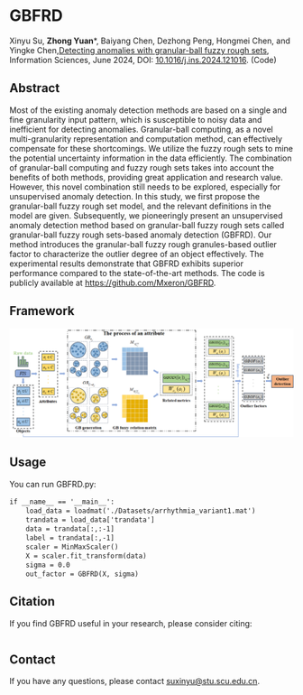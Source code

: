 # GBFRD
Xinyu Su, **Zhong Yuan***, Baiyang Chen, Dezhong Peng, Hongmei Chen, and Yingke Chen,[Detecting anomalies with granular-ball fuzzy rough sets](Paper/2024-GBFRD.pdf), Information Sciences, June 2024, DOI: [10.1016/j.ins.2024.121016](https://doi.org/10.1016/j.ins.2024.121016). (Code)

## Abstract
Most of the existing anomaly detection methods are based on a single and fine granularity input pattern, which is susceptible to noisy data and inefficient for detecting anomalies. Granular-ball computing, as a novel multi-granularity representation and computation method, can effectively compensate for these shortcomings. We utilize the fuzzy rough sets to mine the potential uncertainty information in the data efficiently. The combination of granular-ball computing and fuzzy rough sets takes into account the benefits of both methods, providing great application and research value. However, this novel combination still needs to be explored, especially for unsupervised anomaly detection. In this study, we first propose the granular-ball fuzzy rough set model, and the relevant definitions in the model are given. Subsequently, we pioneeringly present an unsupervised anomaly detection method based on granular-ball fuzzy rough sets called granular-ball fuzzy rough sets-based anomaly detection (GBFRD). Our method introduces the granular-ball fuzzy rough granules-based outlier factor to characterize the outlier degree of an object effectively. The experimental results demonstrate that GBFRD exhibits superior performance compared to the state-of-the-art methods. The code is publicly available at https://github.com/Mxeron/GBFRD.

## Framework
![image](Paper/GBFRD_Framework.png)

## Usage
You can run GBFRD.py:
```
if __name__ == '__main__':
    load_data = loadmat('./Datasets/arrhythmia_variant1.mat')
    trandata = load_data['trandata']
    data = trandata[:,:-1]
    label = trandata[:,-1]
    scaler = MinMaxScaler()
    X = scaler.fit_transform(data)
    sigma = 0.0
    out_factor = GBFRD(X, sigma)
```

## Citation
If you find GBFRD useful in your research, please consider citing:
```

```
## Contact
If you have any questions, please contact suxinyu@stu.scu.edu.cn.

